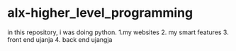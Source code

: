 ﻿# alx-higher_level_programming
 in this repository, i was doing python.
1.my websites
2. my smart features
3. front end ujanja
4. back end ujangja

